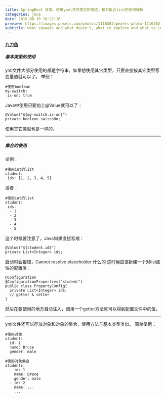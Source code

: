 ```yaml
---
title: SpringBoot 读取、使用yaml文件类型的简述，和对集合list的使用解析
categories: java 
date: 2018-08-10 18:22:16
preview: https://images.pexels.com/photos/1116302/pexels-photo-1116302.jpeg?auto=compress&cs=tinysrgb&dpr=2&h=750&w=1260
subtitle: what squeaks and what doesn't, what to explore and what to ignore.
---
```


#### [九刀鱼](https://www.jianshu.com/p/9c848c315efd?utm_source=desktop&utm_medium=timeline)

##### 基本类型的使用
yml文件大部分使用的都是字符串，如果想使用其它类型，只要直接按其它类型写变量值就可以了。
举例：
```
#使用boolean
my-switch:
 is-on: true
```
Java中使用只要加上@Value就可以了：
```
@Value("${my-switch.is-on}")
private boolean switchOn;
```
使用其它类型也是一样的。
***
##### 集合的使用
举例：
```
#使用int的list
student:
 ids: [1, 2, 3, 4, 5]
```
或者：
```
#使用int的list
student:
 ids: 
  - 1
  - 2
  - 3
  - 4
  - 5
```
这个时候要注意了，Java如果直接写成：
```
@Value("${student.id}")
private List<Integer> ids;
```
启动时会报错，Cannot resolve placeholder 什么的
这时候应该新建一个对list属性的配置类：
```
@Configuration
@ConfigurationProperties("student")
public class PropertyConfig{
  private List<Integer> ids;
  // getter & setter
}
```
然后在要使用的地方自动注入，调用一个getter方法就可以得到配置文件中的值。
***
yml文件还可以存放对象和对象的集合，使用方法与基本类型类似。
简单举例：
```
#使用对象
student:
  id: 1
  name: Bruce
  gender: male
```
```
#使用对象集合
students: 
  - id: 1
    name: Bruce
    gender: male
  - id: 2
    name: ...
    ...
```